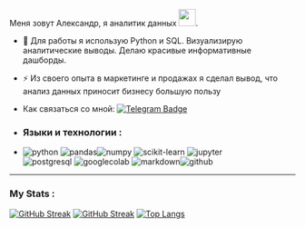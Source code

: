 Меня зовут Александр, я аналитик данных <img src="https://media.giphy.com/media/WUlplcMpOCEmTGBtBW/giphy.gif" width="30">.
- :telescope: Для работы я использую Python и SQL. Визуализирую аналитические выводы. Делаю красивые информативные дашборды. 

- :zap: Из своего опыта в маркетинге и продажах я сделал вывод, что анализ данных приносит бизнесу большую пользу

- Как связаться со мной: [![Telegram Badge](https://img.shields.io/badge/-panda_ora-blue?style=flat&logo=Telegram&logoColor=white)](your-tg-url)
- ### Языки и технологии :
- ![python](https://img.shields.io/badge/python-316192?style=for-the-badge&logo=docker&logoColor=white) ![pandas](https://camo.githubusercontent.com/05cab52d05663cecbe47a23ca71075ba81b9080dd50561d0f76eb46e902cfef8/68747470733a2f2f696d672e736869656c64732e696f2f62616467652f70616e6461732d2532333135303435382e7376673f7374796c653d666f722d7468652d6261646765266c6f676f3d70616e646173266c6f676f436f6c6f723d7768697465)![numpy](https://camo.githubusercontent.com/6631ab3e404c95feff2366126736bf6b3759e4be11357ea07405a3527b9a3138/68747470733a2f2f696d672e736869656c64732e696f2f62616467652f6e756d70792d2532333031333234332e7376673f7374796c653d666f722d7468652d6261646765266c6f676f3d6e756d7079266c6f676f436f6c6f723d7768697465) ![scikit-learn](https://camo.githubusercontent.com/d7eb681a1d19819ff9caeee4e3b0b1748da0b97af47e2084ca3d5e8302aec8a9/68747470733a2f2f696d672e736869656c64732e696f2f62616467652f7363696b69742d2d6c6561726e2d2532334637393331452e7376673f7374796c653d666f722d7468652d6261646765266c6f676f3d7363696b69742d6c6561726e266c6f676f436f6c6f723d7768697465) ![jupyter](https://camo.githubusercontent.com/c044ae9d0419850e7f2385c22ea5de56e101e6a616789bd35d2d8fa137a63642/68747470733a2f2f696d672e736869656c64732e696f2f62616467652f6a7570797465722d2532334641304630302e7376673f7374796c653d666f722d7468652d6261646765266c6f676f3d6a757079746572266c6f676f436f6c6f723d7768697465)  
           ![postgresql](https://img.shields.io/badge/PostgreSQL-316192?style=for-the-badge&logo=postgresql&logoColor=white)
  ![googlecolab](https://img.shields.io/badge/Colab-F9AB00?style=for-the-badge&logo=googlecolab&color=525252) ![markdown](https://img.shields.io/badge/Markdown-000000?style=for-the-badge&logo=markdown&logoColor=white)![github](https://img.shields.io/badge/GitHub-100000?style=for-the-badge&logo=github&logoColor=white)
 
---

### My Stats :
[![GitHub Streak](https://streak-stats.demolab.com?user=ecocity-coder&theme=transparent&hide_border=true&mode=weekly&fire=FF2222&dates=2C68F6&currStreakLabel=2C68F6&currStreakNum=2C68F6)](https://git.io/streak-stats)
<a href="https://git.io/streak-stats"><img src="http://github-readme-streak-stats.herokuapp.com?user=ecocity-coder" alt="GitHub Streak" /></a>
[![Top Langs](https://github-readme-stats.vercel.app/api/top-langs/?username=ecocity-coder&layout=compact&theme=vision-friendly-dark)](https://github.com/anuraghazra/github-readme-stats)
          
